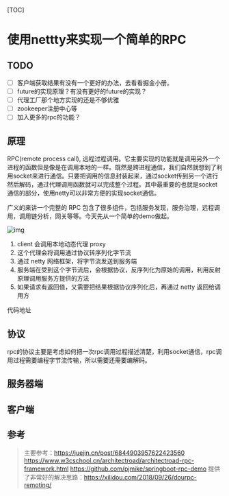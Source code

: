 [TOC]

# 使用nettty来实现一个简单的RPC

## TODO
-[ ] 客户端获取结果有没有一个更好的办法，去看看掘金小册。
-[ ] future的实现原理？有没有更好的future的实现？
-[ ] 代理工厂那个地方实现的还是不够优雅
-[ ] zookeeper注册中心等
-[ ] 加入更多的rpc的功能？

## 原理
RPC(remote process call), 远程过程调用。它主要实现的功能就是调用另外一个进程的函数但是像是在调用本地的一样。既然是跨进程通信，我们自然就想到了利用socket来进行通信。只要把调用的信息封装起来，通过socket传到另一个进行然后解码，通过代理调用函数就可以完成整个过程。其中最重要的也就是socket通信的部分，使用netty可以非常方便的实现socket通信。

广义的来讲一个完整的 RPC 包含了很多组件，包括服务发现，服务治理，远程调用，调用链分析，网关等等。今天先从一个简单的demo做起。



![img](https://gitee.com/dongzhonghua/zhonghua/raw/master/img/blog/rpc%E5%8E%9F%E7%90%86.png)

1. client 会调用本地动态代理 proxy
2. 这个代理会将调用通过协议转序列化字节流
3. 通过 netty 网络框架，将字节流发送到服务端
4. 服务端在受到这个字节流后，会根据协议，反序列化为原始的调用，利用反射原理调用服务方提供的方法
5. 如果请求有返回值，又需要把结果根据协议序列化后，再通过 netty 返回给调用方

代码地址

## 协议

rpc的协议主要是考虑如何把一次rpc调用过程描述清楚，利用socket通信，rpc调用过程需要编程字节流传输，所以需要还需要编解码。



## 服务器端

## 客户端



## 参考
> 主要参考：https://juejin.cn/post/6844903957622423560
> https://www.w3cschool.cn/architectroad/architectroad-rpc-framework.html
> https://github.com/pjmike/springboot-rpc-demo
> 提供了非常好的解决思路：https://xilidou.com/2018/09/26/dourpc-remoting/